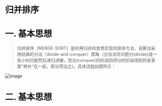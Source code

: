 归并排序
=======

# 一. 基本思想

> 归并排序（MERGE-SORT）是利用归并的思想实现的排序方法，该算法采用经典的分治（divide-and-conquer）策略（分治法将问题分(divide)成一些小的问题然后递归求解，而治(conquer)的阶段则将分的阶段得到的各答案"修补"在一起，即分而治之)。具体流程如图所示：

![image](https://github.com/ShaoQiBNU/merge-sort/images/1.gif)

# 二. 基本思想
